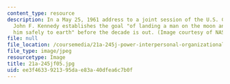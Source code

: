 ```yaml
---
content_type: resource
description: In a May 25, 1961 address to a joint session of the U.S. Congress, President
  John F. Kennedy establishes the goal "of landing a man on the moon and returning
  him safely to earth" before the decade is out. (Image courtesy of NASA.)
file: null
file_location: /coursemedia/21a-245j-power-interpersonal-organizational-and-global-dimensions-fall-2005/ee3f4633921395dae83a40dfea6c7b0f_21a-245jf05.jpg
file_type: image/jpeg
resourcetype: Image
title: 21a-245jf05.jpg
uid: ee3f4633-9213-95da-e83a-40dfea6c7b0f
---
```

